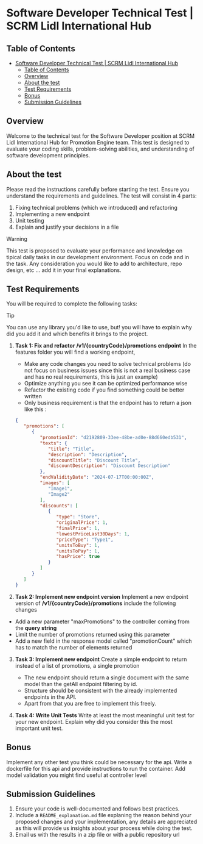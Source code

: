 # Software Developer Technical Test | SCRM Lidl International Hub

## Table of Contents
- [Software Developer Technical Test | SCRM Lidl International Hub](#software-developer-technical-test--scrm-lidl-international-hub)
  - [Table of Contents](#table-of-contents)
  - [Overview](#overview)
  - [About the test](#about-the-test)
  - [Test Requirements](#test-requirements)
  - [Bonus](#bonus)
  - [Submission Guidelines](#submission-guidelines)

## Overview
Welcome to the technical test for the Software Developer position at SCRM Lidl International Hub for Promotion Engine team. This test is designed to evaluate your coding skills, problem-solving abilities, and understanding of software development principles.

## About the test
Please read the instructions carefully before starting the test. Ensure you understand the requirements and guidelines.
The test will consist in 4 parts:

1. Fixing technical problems (which we introduced) and refactoring
2. Implementing a new endpoint
3. Unit testing
4. Explain and justify your decisions in a file

> [!WARNING]
> This test is proposed to evaluate your performance and knowledge on tipical daily tasks in our development environment. Focus on code and in the task. Any consideration you would like to add to architecture, repo design, etc ... add it in your final explanations.

## Test Requirements
You will be required to complete the following tasks:

> [!TIP]
> You can use any library you'd like to use, but! you will have to explain why did you add it and which benefits it brings to the project.

1. **Task 1: Fix and refactor /v1/{countryCode}/promotions endpoint**
In the features folder you will find a working endpoint, 

   - Make any code changes you need to solve technical problems (do not focus on business issues since this is not a real business case and has no real requirements, this is just an example)
   - Optimize anything you see it can be optimized performance wise
   - Refactor the existing code if you find something could be better written
   - Only business requirement is that the endpoint has to return a json like this : 
  
   ```json
   {
      "promotions": [
         {
            "promotionId": "d2192809-33ee-48be-ad0e-88d660edb531",
            "texts": {
               "title": "Title",
               "description": "Description",
               "discountTitle": "Discount Title",
               "discountDescription": "Discount Description"
            },
            "endValidityDate": "2024-07-17T00:00:00Z",
            "images": [
               "Image1",
               "Image2"
            ],
            "discounts": [
               {
                  "type": "Store",
                  "originalPrice": 1,
                  "finalPrice": 1,
                  "lowestPriceLast30Days": 1,
                  "priceType": "Type1",
                  "unitsToBuy": 1,
                  "unitsToPay": 1,
                  "hasPrice": true
               }
            ]
         }
      ]
   }
   ```

2. **Task 2: Implement new endpoint version**
Implement a new endpoint version of **/v1/{countryCode}/promotions** include the following changes

  - Add a new parameter "maxPromotions" to the controller coming from the **query string**
  - Limit the number of promotions returned using this parameter
  - Add a new field in the response model called "promotionCount" which has to match the number of elements returned 

3. **Task 3: Implement new endpoint**
Create a simple endpoint to return instead of a list of promotions, a single promotion

   - The new endpoint should return a single document with the same model than the getAll endpoint filtering by id.
   - Structure should be consistent with the already implemented endpoints in the API. 
   - Apart from that you are free to implement this freely. 

4. **Task 4: Write Unit Tests**
Write at least the most meaningful unit test for your new endpoint. Explain why did you consider this the most important unit test.

## Bonus
Implement any other test you think could be necessary for the api.
Write a dockerfile for this api and provide instructions to run the container.
Add model validation you might find useful at controller level

## Submission Guidelines
1. Ensure your code is well-documented and follows best practices.
2. Include a `README_explanation.md` file explaning the reason behind your proposed changes and your implementation, any details are appreciated as this will provide us insights about your process while doing the test.
3. Email us with the results in a zip file or with a public repository url
